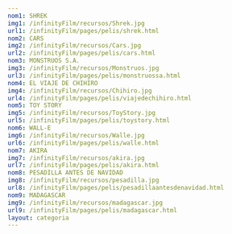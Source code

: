 ```yaml
---
nom1: SHREK
img1: /infinityFilm/recursos/Shrek.jpg
url1: /infinityFilm/pages/pelis/shrek.html
nom2: CARS
img2: /infinityFilm/recursos/Cars.jpg
url2: /infinityFilm/pages/pelis/cars.html
nom3: MONSTRUOS S.A.
img3: /infinityFilm/recursos/Monstruos.jpg
url3: /infinityFilm/pages/pelis/monstruossa.html
nom4: EL VIAJE DE CHIHIRO
img4: /infinityFilm/recursos/Chihiro.jpg
url4: /infinityFilm/pages/pelis/viajedechihiro.html
nom5: TOY STORY
img5: /infinityFilm/recursos/ToyStory.jpg
url5: /infinityFilm/pages/pelis/toystory.html
nom6: WALL-E
img6: /infinityFilm/recursos/Walle.jpg
url6: /infinityFilm/pages/pelis/walle.html
nom7: AKIRA
img7: /infinityFilm/recursos/akira.jpg
url7: /infinityFilm/pages/pelis/akira.html
nom8: PESADILLA ANTES DE NAVIDAD
img8: /infinityFilm/recursos/pesadilla.jpg
url8: /infinityFilm/pages/pelis/pesadillaantesdenavidad.html
nom9: MADAGASCAR
img9: /infinityFilm/recursos/madagascar.jpg
url9: /infinityFilm/pages/pelis/madagascar.html
layout: categoria
---
```

